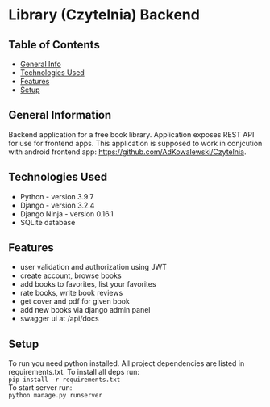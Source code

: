 # Library (Czytelnia) Backend

## Table of Contents
* [General Info](#general-information)
* [Technologies Used](#technologies-used)
* [Features](#features)
* [Setup](#setup)

<!-- * [License](#license) -->

## General Information

Backend application for a free book library. 
Application exposes REST API for use for frontend apps.
This application is supposed to work in conjcution with
android frontend app: https://github.com/AdKowalewski/Czytelnia.

## Technologies Used

- Python - version 3.9.7
- Django - version 3.2.4
- Django Ninja - version 0.16.1
- SQLite database

## Features

- user validation and authorization using JWT
- create account, browse books
- add books to favorites, list your favorites
- rate books, write book reviews
- get cover and pdf for given book
- add new books via django admin panel
- swagger ui at /api/docs

## Setup
To run  you need python installed. All project dependencies are listed in requirements.txt.
To install all deps run:\
`pip install -r requirements.txt`\
To start server run:\
`python manage.py runserver`

